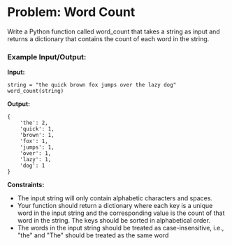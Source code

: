 # Problem: Word Count

Write a Python function called word_count that takes a string as input and returns a dictionary that contains the count of each word in the string.

### **Example Input/Output:**

**Input:**
```
string = "the quick brown fox jumps over the lazy dog"
word_count(string)
```

**Output:**
```
{
    'the': 2,
    'quick': 1,
    'brown': 1,
    'fox': 1,
    'jumps': 1,
    'over': 1,
    'lazy': 1,
    'dog': 1
}
```

**Constraints:**
- The input string will only contain alphabetic characters and spaces.
- Your function should return a dictionary where each key is a unique word in the input string and the corresponding value is the count of that word in the string. The keys should be sorted in alphabetical order.
- The words in the input string should be treated as case-insensitive, i.e., "the" and "The" should be treated as the same word